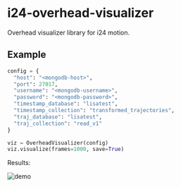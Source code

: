 # i24-overhead-visualizer

Overhead visualizer library for i24 motion. 

## Example

```python
config = {
  "host": "<mongodb-host>",
  "port": 27017,
  "username": "<mongodb-username>",
  "password": "<mongodb-password>",
  "timestamp_database": "lisatest",
  "timestamp_collection": "transformed_trajectories",
  "traj_database": "lisatest",
  "traj_collection": "read_v1"
}

viz = OverheadVisualizer(config)
viz.visualize(frames=1000, save=True)
```

Results: 

![demo](https://user-images.githubusercontent.com/58854510/172712278-d5912ce8-c8ef-4b0b-a8d4-6143cb282995.gif)
